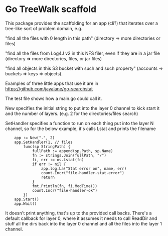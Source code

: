Go TreeWalk scaffold
====================

This package provides the scaffolding for an app (cli?) that iterates
over a tree-like sort of problem domain, e.g.

"find all the files with 0 length in this path" (directory => more
directories or files)

"find all the files from Log4J v2 in this NFS filer, even if they are
in a jar file (directory => more directories, files, or jar files)

"find all objects in this S3 bucket with such and such property"
(accounts => buckets => keys => objects).

Examples of three little apps that use it are in https://github.com/jayalane/go-searchstat

The test file shows how a main.go could call it.  

New specifies the initial string to put into the layer 0 channel to
kick start it and the number of layers.  (e.g. 2 for the directories/files search)

SetHandler specifies a function to run on each thing put into the
layer N channel, so for the below example, it's calls Lstat and prints the filename


```
	app := New(".", 2)
	app.SetHandler(1, // files
		func(sp StringPath) {
			fullPath := append(sp.Path, sp.Name)
			fn := strings.Join(fullPath, "/")
			fi, err := os.Lstat(fn)
			if err != nil {
				app.log.La("Stat error on", name, err)
				count.Incr("file-handler-stat-error")
				return
			}
			fmt.Println(fn, fi.ModTime())
			count.Incr("file-handler-ok")
		})
	app.Start()
	app.Wait()
```

It doesn't print anything, that's up to the provided call backs.
There's a default callback for layer 0, where it assumes it needs to
call ReadDir and stuff all the dirs back into the layer 0 channel and
all the files into the layer 1 channel.


